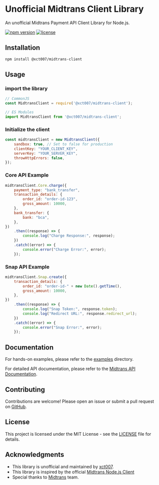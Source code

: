 # Unofficial Midtrans Client Library

An unofficial Midtrans Payment API Client Library for Node.js.

[![npm version](https://img.shields.io/npm/v/@xct007/midtrans-client.svg)](https://www.npmjs.com/package/@xct007/midtrans-client)
[![license](https://img.shields.io/npm/l/@xct007/midtrans-client.svg)](https://github.com/xct007/midtrans-client/blob/master/LICENSE)

## Installation

```bash
npm install @xct007/midtrans-client
```

## Usage

### **import the library**

```javascript
// CommonJS
const MidtransClient = require('@xct007/midtrans-client');

// ES Modules
import MidtransClient from '@xct007/midtrans-client';
```

### **Initialize the client**

```javascript
const midtransClient = new MidtransClient({
	sandbox: true, // Set to false for production
	clientKey: "YOUR_CLIENT_KEY",
	serverKey: "YOUR_SERVER_KEY",
	throwHttpErrors: false,
});
```

### **Core API Example**

```javascript
midtransClient.Core.charge({
	payment_type: "bank_transfer",
	transaction_details: {
		order_id: "order-id-123",
		gross_amount: 10000,
	},
	bank_transfer: {
		bank: "bca",
	},
})
	.then((response) => {
		console.log("Charge Response:", response);
	})
	.catch((error) => {
		console.error("Charge Error:", error);
	});
```

### **Snap API Example**

```javascript
midtransClient.Snap.create({
	transaction_details: {
		order_id: "order-id-" + new Date().getTime(),
		gross_amount: 10000,
	},
})
	.then((response) => {
		console.log("Snap Token:", response.token);
		console.log("Redirect URL:", response.redirect_url);
	})
	.catch((error) => {
		console.error("Snap Error:", error);
	});
```

## Documentation

For hands-on examples, please refer to the [examples](examples) directory.

For detailed API documentation, please refer to the [Midtrans API Documentation](https://docs.midtrans.com/reference).

## Contributing

Contributions are welcome! Please open an issue or submit a pull request on [GitHub](https://github.com/xct007/midtrans-client).

## License

This project is licensed under the MIT License - see the [LICENSE](LICENSE) file for details.

## Acknowledgments

-   This library is unofficial and maintained by [xct007](https://github.com/xct007).
-   This library is inspired by the official [Midtrans Node.js Client](https://github.com/midtrans/midtrans-nodejs-client?tab=readme-ov-file#midtrans-client---node-js)
-   Special thanks to [Midtrans](https://midtrans.com) team.
